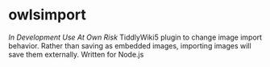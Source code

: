 # owlsimport
*In Development Use At Own Risk* TiddlyWiki5 plugin to change image import behavior. Rather than saving as embedded images, importing images will save them externally. Written for Node.js
